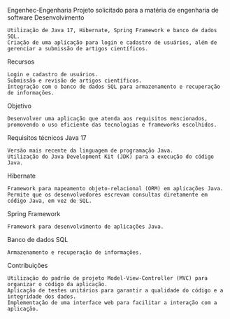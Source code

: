Engenhec-Engenharia
Projeto solicitado para a matéria de engenharia de software
Desenvolvimento

    Utilização de Java 17, Hibernate, Spring Framework e banco de dados SQL.
    Criação de uma aplicação para login e cadastro de usuários, além de gerenciar a submissão de artigos científicos.

Recursos

    Login e cadastro de usuários.
    Submissão e revisão de artigos científicos.
    Integração com o banco de dados SQL para armazenamento e recuperação de informações.

Objetivo

    Desenvolver uma aplicação que atenda aos requisitos mencionados, promovendo o uso eficiente das tecnologias e frameworks escolhidos.

Requisitos técnicos
Java 17

    Versão mais recente da linguagem de programação Java.
    Utilização do Java Development Kit (JDK) para a execução do código Java.

Hibernate

    Framework para mapeamento objeto-relacional (ORM) em aplicações Java.
    Permite que os desenvolvedores escrevam consultas diretamente em código Java, em vez de SQL.

Spring Framework

    Framework para desenvolvimento de aplicações Java.

Banco de dados SQL

    Armazenamento e recuperação de informações.

Contribuições

    Utilização do padrão de projeto Model-View-Controller (MVC) para organizar o código da aplicação.
    Aplicação de testes unitários para garantir a qualidade do código e a integridade dos dados.
    Implementação de uma interface web para facilitar a interação com a aplicação.
